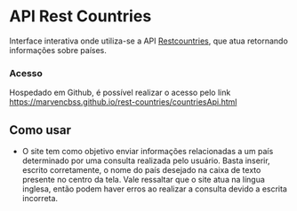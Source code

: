 # API Rest Countries
Interface interativa onde utiliza-se a API [Restcountries](https://restcountries.com/), que atua retornando informações sobre países.

### Acesso
Hospedado em Github, é possível realizar o acesso pelo link https://marvencbss.github.io/rest-countries/countriesApi.html

## Como usar
- O site tem como objetivo enviar informações relacionadas a um país determinado por uma consulta realizada pelo usuário. Basta inserir, escrito corretamente, o nome do país desejado na caixa de texto presente no centro da tela. Vale ressaltar que o site atua na língua inglesa, então podem haver erros ao realizar a consulta devido a escrita incorreta.
